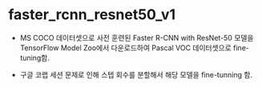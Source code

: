 # faster_rcnn_resnet50_v1

- MS COCO 데이터셋으로 사전 훈련된 Faster R-CNN with ResNet-50 모델을 TensorFlow Model Zoo에서 다운로드하여 Pascal VOC 데이터셋으로 fine-tuning함.

- 구글 코랩 세션 문제로 인해 스텝 회수를 분할해서 해당 모델을 fine-tunning 함.
